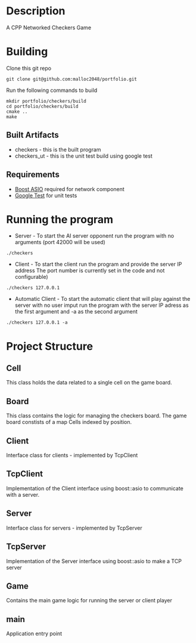# Description
A CPP Networked Checkers Game

# Building
Clone this git repo
```
git clone git@github.com:malloc2048/portfolio.git
```
Run the following commands to build
```
mkdir portfolio/checkers/build
cd portfolio/checkers/build
cmake ..
make
```

## Built Artifacts
* checkers - this is the built program
* checkers_ut - this is the unit test build using google test

## Requirements
* [Boost ASIO](https://www.boost.org/)  required for network component
* [Google Test](https://github.com/google/googletest) for unit tests

# Running the program
* Server - To start the AI server opponent run the program with no arguments (port 42000 will be used)
```
./checkers
```

* Client - To start the client run the program and provide the server IP address
The port number is currently set in the code and not configurable)
```
./checkers 127.0.0.1
```

* Automatic Client - To start the automatic client that will play against the server with no user imput run the program
with the server IP adress as the first argument and -a as the second argument
```
./checkers 127.0.0.1 -a
```

# Project Structure
## Cell
This class holds the data related to a single cell on the game board.

## Board 
This class contains the logic for managing the checkers board.
The game board constists of a map Cells indexed by position.

## Client
Interface class for clients - implemented by TcpClient

## TcpClient
Implementation of the Client interface using boost::asio to communicate with a server.

## Server
Interface class for servers - implemented by TcpServer

## TcpServer
Implementation of the Server interface using boost::asio to make a TCP server

## Game
Contains the main game logic for running the server or client player

## main
Application entry point
